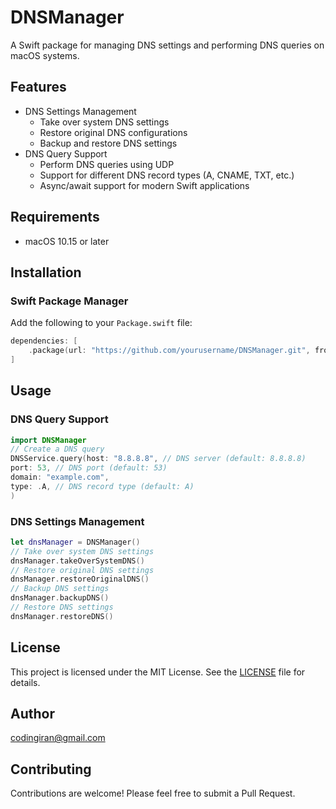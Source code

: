 # DNSManager

A Swift package for managing DNS settings and performing DNS queries on macOS systems.

## Features

- DNS Settings Management
  - Take over system DNS settings
  - Restore original DNS configurations
  - Backup and restore DNS settings
- DNS Query Support
  - Perform DNS queries using UDP
  - Support for different DNS record types (A, CNAME, TXT, etc.)
  - Async/await support for modern Swift applications

## Requirements

- macOS 10.15 or later

## Installation

### Swift Package Manager

Add the following to your `Package.swift` file:

```swift
dependencies: [
    .package(url: "https://github.com/yourusername/DNSManager.git", from: "1.0.0")
]
```

## Usage

### DNS Query Support 

```swift
import DNSManager
// Create a DNS query
DNSService.query(host: "8.8.8.8", // DNS server (default: 8.8.8.8)
port: 53, // DNS port (default: 53)
domain: "example.com",
type: .A, // DNS record type (default: A)
)   
```

### DNS Settings Management

```swift
let dnsManager = DNSManager()
// Take over system DNS settings
dnsManager.takeOverSystemDNS()
// Restore original DNS settings
dnsManager.restoreOriginalDNS()
// Backup DNS settings
dnsManager.backupDNS()
// Restore DNS settings
dnsManager.restoreDNS()
```

## License

This project is licensed under the MIT License. See the [LICENSE](LICENSE) file for details.

## Author

codingiran@gmail.com

## Contributing

Contributions are welcome! Please feel free to submit a Pull Request.